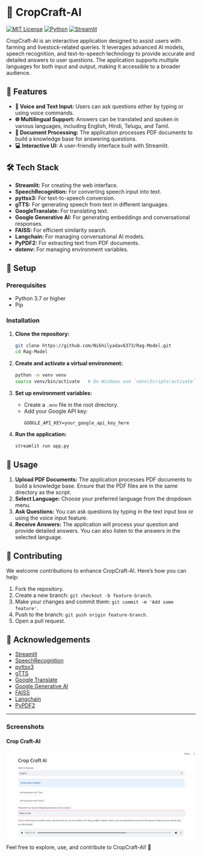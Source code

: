 # 🌾 CropCraft-AI

[![MIT License](https://img.shields.io/badge/License-MIT-blue.svg)](https://opensource.org/licenses/MIT)
[![Python](https://img.shields.io/badge/Python-3.7%2B-blue.svg)](https://www.python.org/downloads/release/python-370/)
[![Streamlit](https://img.shields.io/badge/Built%20with-Streamlit-red.svg)](https://streamlit.io)

CropCraft-AI is an interactive application designed to assist users with farming and livestock-related queries. It leverages advanced AI models, speech recognition, and text-to-speech technology to provide accurate and detailed answers to user questions. The application supports multiple languages for both input and output, making it accessible to a broader audience.

## 🌟 Features

- **🎤 Voice and Text Input:** Users can ask questions either by typing or using voice commands.
- **🌐 Multilingual Support:** Answers can be translated and spoken in various languages, including English, Hindi, Telugu, and Tamil.
- **📄 Document Processing:** The application processes PDF documents to build a knowledge base for answering questions.
- **💻 Interactive UI:** A user-friendly interface built with Streamlit.

## 🛠️ Tech Stack

- **Streamlit:** For creating the web interface.
- **SpeechRecognition:** For converting speech input into text.
- **pyttsx3:** For text-to-speech conversion.
- **gTTS:** For generating speech from text in different languages.
- **GoogleTranslate:** For translating text.
- **Google Generative AI:** For generating embeddings and conversational responses.
- **FAISS:** For efficient similarity search.
- **Langchain:** For managing conversational AI models.
- **PyPDF2:** For extracting text from PDF documents.
- **dotenv:** For managing environment variables.

## 🚀 Setup

### Prerequisites

- Python 3.7 or higher
- Pip

### Installation

1. **Clone the repository:**
    ```bash
    git clone https://github.com/Nikhilyadav6373/Rag-Model.git
    cd Rag-Model
    ```

2. **Create and activate a virtual environment:**
    ```bash
    python -m venv venv
    source venv/bin/activate   # On Windows use `venv\Scripts\activate`
    ```

3. **Set up environment variables:**
    - Create a `.env` file in the root directory.
    - Add your Google API key:
        ```env
        GOOGLE_API_KEY=your_google_api_key_here
        ```

4. **Run the application:**
    ```bash
    streamlit run app.py
    ```

## 📘 Usage

1. **Upload PDF Documents:** The application processes PDF documents to build a knowledge base. Ensure that the PDF files are in the same directory as the script.
2. **Select Language:** Choose your preferred language from the dropdown menu.
3. **Ask Questions:** You can ask questions by typing in the text input box or using the voice input feature.
4. **Receive Answers:** The application will process your question and provide detailed answers. You can also listen to the answers in the selected language.

## 🤝 Contributing

We welcome contributions to enhance CropCraft-AI. Here’s how you can help:

1. Fork the repository.
2. Create a new branch: `git checkout -b feature-branch`.
3. Make your changes and commit them: `git commit -m 'Add some feature'`.
4. Push to the branch: `git push origin feature-branch`.
5. Open a pull request.

## 🙏 Acknowledgements

- [Streamlit](https://www.streamlit.io/)
- [SpeechRecognition](https://pypi.org/project/SpeechRecognition/)
- [pyttsx3](https://pypi.org/project/pyttsx3/)
- [gTTS](https://pypi.org/project/gTTS/)
- [Google Translate](https://pypi.org/project/googletrans/)
- [Google Generative AI](https://ai.google/)
- [FAISS](https://faiss.ai/)
- [Langchain](https://langchain.ai/)
- [PyPDF2](https://pypi.org/project/PyPDF2/)

---

### Screenshots

#### Crop Craft-AI
![Home Page](images/home.png)

Feel free to explore, use, and contribute to CropCraft-AI! 🌱

